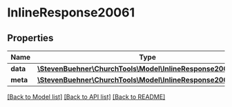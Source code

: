 # InlineResponse20061

## Properties
Name | Type | Description | Notes
------------ | ------------- | ------------- | -------------
**data** | [**\StevenBuehner\ChurchTools\Model\InlineResponse20061Data[]**](InlineResponse20061Data.md) |  | [optional] 
**meta** | [**\StevenBuehner\ChurchTools\Model\InlineResponse20061Meta**](InlineResponse20061Meta.md) |  | [optional] 

[[Back to Model list]](../../README.md#documentation-for-models) [[Back to API list]](../../README.md#documentation-for-api-endpoints) [[Back to README]](../../README.md)

